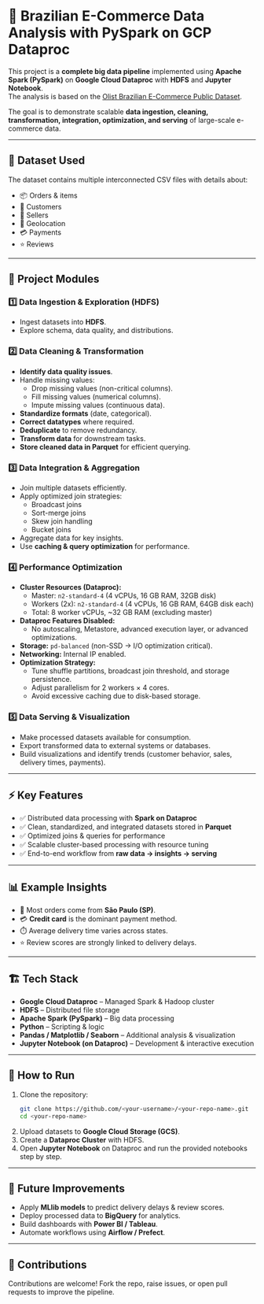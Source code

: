 # 🛒 Brazilian E-Commerce Data Analysis with PySpark on GCP Dataproc  

This project is a **complete big data pipeline** implemented using **Apache Spark (PySpark)** on **Google Cloud Dataproc** with **HDFS** and **Jupyter Notebook**.  
The analysis is based on the [Olist Brazilian E-Commerce Public Dataset](https://www.kaggle.com/datasets/olistbr/brazilian-ecommerce/data?select=olist_geolocation_dataset.csv).  

The goal is to demonstrate scalable **data ingestion, cleaning, transformation, integration, optimization, and serving** of large-scale e-commerce data.  

---

## 📂 Dataset Used  
The dataset contains multiple interconnected CSV files with details about:  
- 📦 Orders & items  
- 👥 Customers  
- 🏬 Sellers  
- 📍 Geolocation  
- 💳 Payments  
- ⭐ Reviews  

---

## 🧩 Project Modules  

### 1️⃣ Data Ingestion & Exploration (HDFS)  
- Ingest datasets into **HDFS**.  
- Explore schema, data quality, and distributions.  

### 2️⃣ Data Cleaning & Transformation  
- **Identify data quality issues**.  
- Handle missing values:  
  - Drop missing values (non-critical columns).  
  - Fill missing values (numerical columns).  
  - Impute missing values (continuous data).  
- **Standardize formats** (date, categorical).  
- **Correct datatypes** where required.  
- **Deduplicate** to remove redundancy.  
- **Transform data** for downstream tasks.  
- **Store cleaned data in Parquet** for efficient querying.  

### 3️⃣ Data Integration & Aggregation  
- Join multiple datasets efficiently.  
- Apply optimized join strategies:  
  - Broadcast joins  
  - Sort-merge joins  
  - Skew join handling  
  - Bucket joins  
- Aggregate data for key insights.  
- Use **caching & query optimization** for performance.  

### 4️⃣ Performance Optimization  
- **Cluster Resources (Dataproc):**  
  - Master: `n2-standard-4` (4 vCPUs, 16 GB RAM, 32GB disk)  
  - Workers (2x): `n2-standard-4` (4 vCPUs, 16 GB RAM, 64GB disk each)  
  - Total: 8 worker vCPUs, ~32 GB RAM (excluding master)  
- **Dataproc Features Disabled:**  
  - No autoscaling, Metastore, advanced execution layer, or advanced optimizations.  
- **Storage:** `pd-balanced` (non-SSD → I/O optimization critical).  
- **Networking:** Internal IP enabled.  
- **Optimization Strategy:**  
  - Tune shuffle partitions, broadcast join threshold, and storage persistence.  
  - Adjust parallelism for 2 workers × 4 cores.  
  - Avoid excessive caching due to disk-based storage.  

### 5️⃣ Data Serving & Visualization  
- Make processed datasets available for consumption.  
- Export transformed data to external systems or databases.  
- Build visualizations and identify trends (customer behavior, sales, delivery times, payments).  

---

## ⚡ Key Features  
- ✅ Distributed data processing with **Spark on Dataproc**  
- ✅ Clean, standardized, and integrated datasets stored in **Parquet**  
- ✅ Optimized joins & queries for performance  
- ✅ Scalable cluster-based processing with resource tuning  
- ✅ End-to-end workflow from **raw data → insights → serving**  

---

## 📊 Example Insights  
- 📍 Most orders come from **São Paulo (SP)**.  
- 💳 **Credit card** is the dominant payment method.  
- ⏱️ Average delivery time varies across states.  
- ⭐ Review scores are strongly linked to delivery delays.  

---

## 🏗️ Tech Stack  
- **Google Cloud Dataproc** – Managed Spark & Hadoop cluster  
- **HDFS** – Distributed file storage  
- **Apache Spark (PySpark)** – Big data processing  
- **Python** – Scripting & logic  
- **Pandas / Matplotlib / Seaborn** – Additional analysis & visualization  
- **Jupyter Notebook (on Dataproc)** – Development & interactive execution  

---

## 🚀 How to Run  
1. Clone the repository:  
   ```bash
   git clone https://github.com/<your-username>/<your-repo-name>.git
   cd <your-repo-name>
   ```
2. Upload datasets to **Google Cloud Storage (GCS)**.  
3. Create a **Dataproc Cluster** with HDFS.  
4. Open **Jupyter Notebook** on Dataproc and run the provided notebooks step by step.  

---

## 📌 Future Improvements  
- Apply **MLlib models** to predict delivery delays & review scores.  
- Deploy processed data to **BigQuery** for analytics.  
- Build dashboards with **Power BI / Tableau**.  
- Automate workflows using **Airflow / Prefect**.  

---

## 🤝 Contributions  
Contributions are welcome! Fork the repo, raise issues, or open pull requests to improve the pipeline.  
